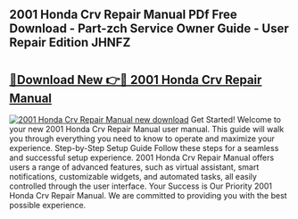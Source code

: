 ## 2001 Honda Crv Repair Manual PDf Free Download - Part-zch Service Owner Guide - User Repair Edition JHNFZ

# <h2><a href="http://bc24543.oget.top/?id=2001+Honda+Crv+Repair+Manual">🔗Download New 👉🔴 2001 Honda Crv Repair Manual</a></h2>

[![2001 Honda Crv Repair Manual new download](https://i.imgur.com/5g1atiW.png)](http://bc24543.oget.top/?id=2001+Honda+Crv+Repair+Manual)
Get Started! Welcome to your new 2001 Honda Crv Repair Manual user manual. This guide will walk you through everything you need to know to operate and maximize your experience. Step-by-Step Setup Guide Follow these steps for a seamless and successful setup experience. 2001 Honda Crv Repair Manual offers users a range of advanced features, such as virtual assistant, smart notifications, customizable widgets, and automated tasks, all easily controlled through the user interface. Your Success is Our Priority 2001 Honda Crv Repair Manual. We are committed to providing you with the best possible experience.
